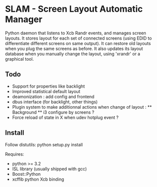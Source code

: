 # SLAM - Screen Layout Automatic Manager

Python daemon that listens to Xcb Randr events, and manages screen layouts.
It stores layout for each set of connected screens (using EDID to differentiate different screens on same output).
It can restore old layouts when you plug the same screens as before.
It also updates its layout database when you manually change the layout, using 'xrandr' or a graphical tool.

## Todo
* Support for properties like backlight
* Improved statistical default layout
* deamonization : add config and frontend
* dbus interface (for backlight, other things)
* Plugin system to make additionnal actions when change of layout :
** Background
** i3 configure by screens ?
* Force reload of state in X when udev hotplug event ?

## Install

Follow distutils: python setup.py install

Requires:
* python >= 3.2
* ISL library (usually shipped with gcc)
* Boost::Python
* xcffib python Xcb binding
